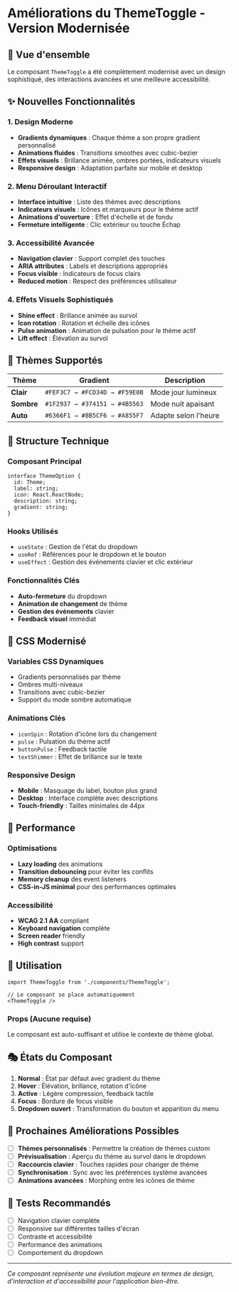 # Améliorations du ThemeToggle - Version Modernisée

## 🎨 Vue d'ensemble

Le composant `ThemeToggle` a été complètement modernisé avec un design sophistiqué, des interactions avancées et une meilleure accessibilité.

## ✨ Nouvelles Fonctionnalités

### 1. **Design Moderne**
- **Gradients dynamiques** : Chaque thème a son propre gradient personnalisé
- **Animations fluides** : Transitions smoothes avec cubic-bezier
- **Effets visuels** : Brillance animée, ombres portées, indicateurs visuels
- **Responsive design** : Adaptation parfaite sur mobile et desktop

### 2. **Menu Déroulant Interactif**
- **Interface intuitive** : Liste des thèmes avec descriptions
- **Indicateurs visuels** : Icônes et marqueurs pour le thème actif
- **Animations d'ouverture** : Effet d'échelle et de fondu
- **Fermeture intelligente** : Clic extérieur ou touche Échap

### 3. **Accessibilité Avancée**
- **Navigation clavier** : Support complet des touches
- **ARIA attributes** : Labels et descriptions appropriés
- **Focus visible** : Indicateurs de focus clairs
- **Reduced motion** : Respect des préférences utilisateur

### 4. **Effets Visuels Sophistiqués**
- **Shine effect** : Brillance animée au survol
- **Icon rotation** : Rotation et échelle des icônes
- **Pulse animation** : Animation de pulsation pour le thème actif
- **Lift effect** : Élévation au survol

## 🎯 Thèmes Supportés

| Thème | Gradient | Description |
|-------|----------|-------------|
| **Clair** | `#FEF3C7 → #FCD34D → #F59E0B` | Mode jour lumineux |
| **Sombre** | `#1F2937 → #374151 → #4B5563` | Mode nuit apaisant |
| **Auto** | `#6366F1 → #8B5CF6 → #A855F7` | Adapte selon l'heure |

## 🔧 Structure Technique

### Composant Principal
```tsx
interface ThemeOption {
  id: Theme;
  label: string;
  icon: React.ReactNode;
  description: string;
  gradient: string;
}
```

### Hooks Utilisés
- `useState` : Gestion de l'état du dropdown
- `useRef` : Références pour le dropdown et le bouton
- `useEffect` : Gestion des événements clavier et clic extérieur

### Fonctionnalités Clés
- **Auto-fermeture** du dropdown
- **Animation de changement** de thème
- **Gestion des événements** clavier
- **Feedback visuel** immédiat

## 🎨 CSS Modernisé

### Variables CSS Dynamiques
- Gradients personnalisés par thème
- Ombres multi-niveaux
- Transitions avec cubic-bezier
- Support du mode sombre automatique

### Animations Clés
- `iconSpin` : Rotation d'icône lors du changement
- `pulse` : Pulsation du thème actif
- `buttonPulse` : Feedback tactile
- `textShimmer` : Effet de brillance sur le texte

### Responsive Design
- **Mobile** : Masquage du label, bouton plus grand
- **Desktop** : Interface complète avec descriptions
- **Touch-friendly** : Tailles minimales de 44px

## 🚀 Performance

### Optimisations
- **Lazy loading** des animations
- **Transition debouncing** pour éviter les conflits
- **Memory cleanup** des event listeners
- **CSS-in-JS minimal** pour des performances optimales

### Accessibilité
- **WCAG 2.1 AA** compliant
- **Keyboard navigation** complète
- **Screen reader** friendly
- **High contrast** support

## 📱 Utilisation

```tsx
import ThemeToggle from './components/ThemeToggle';

// Le composant se place automatiquement
<ThemeToggle />
```

### Props (Aucune requise)
Le composant est auto-suffisant et utilise le contexte de thème global.

## 🎭 États du Composant

1. **Normal** : État par défaut avec gradient du thème
2. **Hover** : Élévation, brillance, rotation d'icône
3. **Active** : Légère compression, feedback tactile
4. **Focus** : Bordure de focus visible
5. **Dropdown ouvert** : Transformation du bouton et apparition du menu

## 🔮 Prochaines Améliorations Possibles

- [ ] **Thèmes personnalisés** : Permettre la création de thèmes custom
- [ ] **Prévisualisation** : Aperçu du thème au survol dans le dropdown
- [ ] **Raccourcis clavier** : Touches rapides pour changer de thème
- [ ] **Synchronisation** : Sync avec les préférences système avancées
- [ ] **Animations avancées** : Morphing entre les icônes de thème

## 🧪 Tests Recommandés

- [ ] Navigation clavier complète
- [ ] Responsive sur différentes tailles d'écran
- [ ] Contraste et accessibilité
- [ ] Performance des animations
- [ ] Comportement du dropdown

---

*Ce composant représente une évolution majeure en termes de design, d'interaction et d'accessibilité pour l'application bien-être.*
